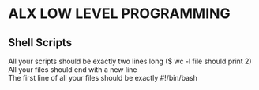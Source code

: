 # ALX LOW LEVEL PROGRAMMING
## Shell Scripts
All your scripts should be exactly two lines long ($ wc -l file should print 2)  
All your files should end with a new line  
The first line of all your files should be exactly #!/bin/bash  
